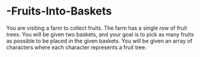 # -Fruits-Into-Baskets
You are visiting a farm to collect fruits. The farm has a single row of fruit trees. You will be given two baskets, and your goal is to pick as many fruits as possible to be placed in the given baskets.  You will be given an array of characters where each character represents a fruit tree. 
